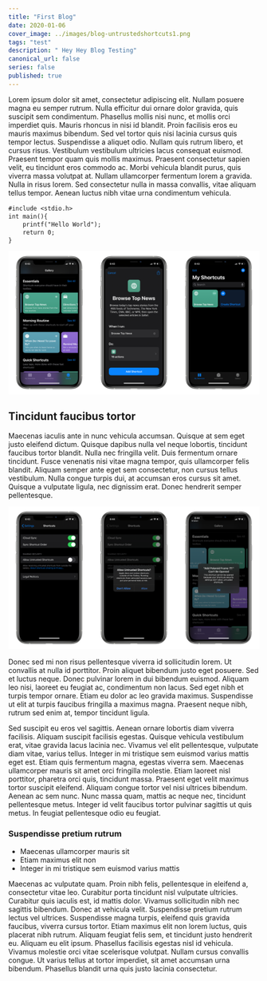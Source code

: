 ```yaml
---
title: "First Blog"
date: 2020-01-06
cover_image: ../images/blog-untrustedshortcuts1.png
tags: "test"
description: " Hey Hey Blog Testing"
canonical_url: false
series: false
published: true
---
```


Lorem ipsum dolor sit amet, consectetur adipiscing elit. Nullam posuere magna eu semper rutrum. Nulla efficitur dui ornare dolor gravida, quis suscipit sem condimentum. Phasellus mollis nisi nunc, et mollis orci imperdiet quis. Mauris rhoncus in nisi id blandit. Proin facilisis eros eu mauris maximus bibendum. Sed vel tortor quis nisi lacinia cursus quis tempor lectus. Suspendisse a aliquet odio. Nullam quis rutrum libero, et cursus risus. Vestibulum vestibulum ultricies lacus consequat euismod. Praesent tempor quam quis mollis maximus. Praesent consectetur sapien velit, eu tincidunt eros commodo ac. Morbi vehicula blandit purus, quis viverra massa volutpat at. Nullam ullamcorper fermentum lorem a gravida. Nulla in risus lorem. Sed consectetur nulla in massa convallis, vitae aliquam tellus tempor. Aenean luctus nibh vitae urna condimentum vehicula.

```
#include <stdio.h>
int main(){
    printf("Hello World");
    return 0;
}
```

![iPhones running iOS 13 showing the flow to enable untrusted shortcuts.](../images/blog-untrustedshortcuts2.png)

## Tincidunt faucibus tortor

Maecenas iaculis ante in nunc vehicula accumsan. Quisque at sem eget justo eleifend dictum. Quisque dapibus nulla vel neque lobortis, tincidunt faucibus tortor blandit. Nulla nec fringilla velit. Duis fermentum ornare tincidunt. Fusce venenatis nisi vitae magna tempor, quis ullamcorper felis blandit. Aliquam semper ante eget sem consectetur, non cursus tellus vestibulum. Nulla congue turpis dui, at accumsan eros cursus sit amet. Quisque a vulputate ligula, nec dignissim erat. Donec hendrerit semper pellentesque.

![The Shortcuts app Gallery screen showing the flow to add the "Browse Top News" shortcut to your library](../images/blog-untrustedshortcuts1.png "img-fluid")

Donec sed mi non risus pellentesque viverra id sollicitudin lorem. Ut convallis at nulla id porttitor. Proin aliquet bibendum justo eget posuere. Sed et luctus neque. Donec pulvinar lorem in dui bibendum euismod. Aliquam leo nisi, laoreet eu feugiat ac, condimentum non lacus. Sed eget nibh et turpis tempor ornare. Etiam eu dolor ac leo gravida maximus. Suspendisse ut elit at turpis faucibus fringilla a maximus magna. Praesent neque nibh, rutrum sed enim at, tempor tincidunt ligula.

Sed suscipit eu eros vel sagittis. Aenean ornare lobortis diam viverra facilisis. Aliquam suscipit facilisis egestas. Quisque vehicula vestibulum erat, vitae gravida lacus lacinia nec. Vivamus vel elit pellentesque, vulputate diam vitae, varius tellus. Integer in mi tristique sem euismod varius mattis eget est. Etiam quis fermentum magna, egestas viverra sem. Maecenas ullamcorper mauris sit amet orci fringilla molestie. Etiam laoreet nisl porttitor, pharetra orci quis, tincidunt massa. Praesent eget velit maximus tortor suscipit eleifend. Aliquam congue tortor vel nisi ultrices bibendum. Aenean ac sem nunc. Nunc massa quam, mattis ac neque nec, tincidunt pellentesque metus. Integer id velit faucibus tortor pulvinar sagittis ut quis metus. In feugiat pellentesque odio eu feugiat.

### Suspendisse pretium rutrum
- Maecenas ullamcorper mauris sit
- Etiam maximus elit non
- Integer in mi tristique sem euismod varius mattis

Maecenas ac vulputate quam. Proin nibh felis, pellentesque in eleifend a, consectetur vitae leo. Curabitur porta tincidunt nisl vulputate ultricies. Curabitur quis iaculis est, id mattis dolor. Vivamus sollicitudin nibh nec sagittis bibendum. Donec at vehicula velit. Suspendisse pretium rutrum lectus vel ultrices. Suspendisse magna turpis, eleifend quis gravida faucibus, viverra cursus tortor. Etiam maximus elit non lorem luctus, quis placerat nibh rutrum. Aliquam feugiat felis sem, et tincidunt justo hendrerit eu. Aliquam eu elit ipsum. Phasellus facilisis egestas nisl id vehicula. Vivamus molestie orci vitae scelerisque volutpat. Nullam cursus convallis congue. Ut varius tellus at tortor imperdiet, sit amet accumsan urna bibendum. Phasellus blandit urna quis justo lacinia consectetur.